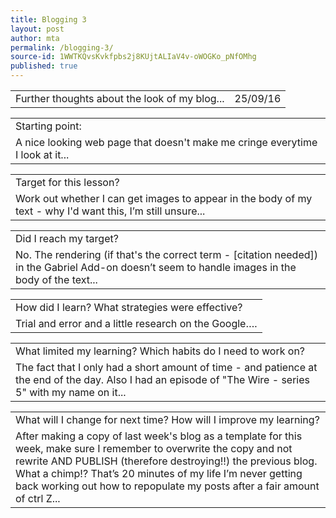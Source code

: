 ```yaml
---
title: Blogging 3
layout: post
author: mta
permalink: /blogging-3/
source-id: 1WWTKQvsKvkfpbs2j8KUjtALIaV4v-oWOGKo_pNfOMhg
published: true
---
```

<table>
  <tr>
    <td>Further thoughts about the look of my blog...</td>
    <td>25/09/16</td>
  </tr>
</table>


<table>
  <tr>
    <td>Starting point:</td>
  </tr>
  <tr>
    <td>A nice looking web page that doesn't make me cringe everytime I look at it...</td>
  </tr>
</table>


<table>
  <tr>
    <td>Target for this lesson?</td>
  </tr>
  <tr>
    <td>Work out whether I can get images to appear in the body of my text - why I'd want this, I’m still unsure...</td>
  </tr>
</table>


<table>
  <tr>
    <td>Did I reach my target?</td>
  </tr>
  <tr>
    <td>No.  The rendering (if that's the correct term - [citation needed]) in the Gabriel Add-on doesn’t seem to handle images in the body of the text...</td>
  </tr>
</table>


<table>
  <tr>
    <td>How did I learn? What strategies were effective? </td>
  </tr>
  <tr>
    <td>Trial and error and a little research on the Google….</td>
  </tr>
</table>


<table>
  <tr>
    <td>What limited my learning? Which habits do I need to work on? </td>
  </tr>
  <tr>
    <td>The fact that I only had a short amount of time - and patience at the end of the day.  Also I had an episode of "The Wire - series 5" with my name on it...</td>
  </tr>
</table>


<table>
  <tr>
    <td>What will I change for next time? How will I improve my learning?</td>
  </tr>
  <tr>
    <td>After making a copy of last week's blog as a template for this week, make sure I remember to overwrite the copy and not rewrite AND PUBLISH (therefore destroying!!) the previous blog.  What a chimp!?  That’s 20 minutes of my life I’m never getting back working out how to repopulate my posts after a fair amount of ctrl Z...

</td>
  </tr>
</table>


